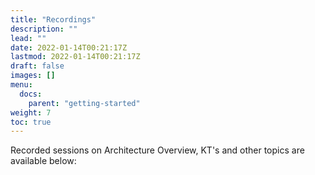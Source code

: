 ```yaml
---
title: "Recordings"
description: ""
lead: ""
date: 2022-01-14T00:21:17Z
lastmod: 2022-01-14T00:21:17Z
draft: false
images: []
menu: 
  docs:
    parent: "getting-started"
weight: 7
toc: true
---
```


Recorded sessions on Architecture Overview, KT's and other topics are available below: